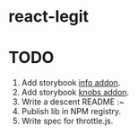 # react-legit

# TODO

1. Add storybook [info addon](https://github.com/storybooks/storybook/tree/master/addons/info).
2. Add storybook [knobs addon](https://github.com/storybooks/storybook/tree/master/addons/knobs).
3. Write a descent README :~
4. Publish lib in NPM registry.
5. Write spec for throttle.js.